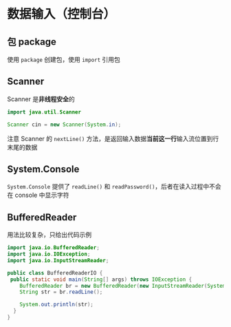 
数据输入（控制台）
=========


包 package
---------


使用 `package` 创建包，使用 `import` 引用包


Scanner
-------


Scanner 是**非线程安全**的



```java
import java.util.Scanner

Scanner cin = new Scanner(System.in);

```

注意 Scanner 的 `nextLine()` 方法，是返回输入数据**当前这一行**输入流位置到行末尾的数据


System.Console
--------------


`System.Console` 提供了 `readLine()` 和 `readPassword()`，后者在读入过程中不会在 console 中显示字符


BufferedReader
--------------


用法比较复杂，只给出代码示例



```java
import java.io.BufferedReader;
import java.io.IOException;
import java.io.InputStreamReader;

public class BufferedReaderIO {
 public static void main(String[] args) throws IOException {
    BufferedReader br = new BufferedReader(new InputStreamReader(System.in));
    String str = br.readLine();

    System.out.println(str);
  }
}

```

